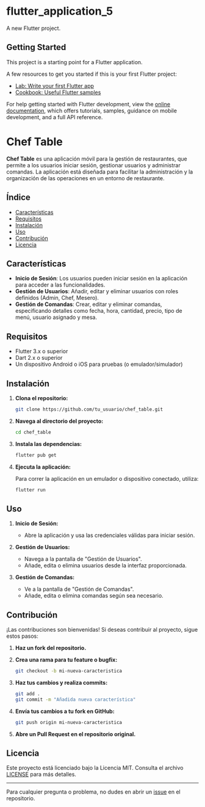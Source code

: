 # flutter_application_5

A new Flutter project.

## Getting Started

This project is a starting point for a Flutter application.

A few resources to get you started if this is your first Flutter project:

- [Lab: Write your first Flutter app](https://docs.flutter.dev/get-started/codelab)
- [Cookbook: Useful Flutter samples](https://docs.flutter.dev/cookbook)

For help getting started with Flutter development, view the
[online documentation](https://docs.flutter.dev/), which offers tutorials,
samples, guidance on mobile development, and a full API reference.
# Chef Table

**Chef Table** es una aplicación móvil para la gestión de restaurantes, que permite a los usuarios iniciar sesión, gestionar usuarios y administrar comandas. La aplicación está diseñada para facilitar la administración y la organización de las operaciones en un entorno de restaurante.

## Índice

- [Características](#características)
- [Requisitos](#requisitos)
- [Instalación](#instalación)
- [Uso](#uso)
- [Contribución](#contribución)
- [Licencia](#licencia)

## Características

- **Inicio de Sesión**: Los usuarios pueden iniciar sesión en la aplicación para acceder a las funcionalidades.
- **Gestión de Usuarios**: Añadir, editar y eliminar usuarios con roles definidos (Admin, Chef, Mesero).
- **Gestión de Comandas**: Crear, editar y eliminar comandas, especificando detalles como fecha, hora, cantidad, precio, tipo de menú, usuario asignado y mesa.

## Requisitos

- Flutter 3.x o superior
- Dart 2.x o superior
- Un dispositivo Android o iOS para pruebas (o emulador/simulador)

## Instalación

1. **Clona el repositorio:**

    ```bash
    git clone https://github.com/tu_usuario/chef_table.git
    ```

2. **Navega al directorio del proyecto:**

    ```bash
    cd chef_table
    ```

3. **Instala las dependencias:**

    ```bash
    flutter pub get
    ```

4. **Ejecuta la aplicación:**

    Para correr la aplicación en un emulador o dispositivo conectado, utiliza:

    ```bash
    flutter run
    ```

## Uso

1. **Inicio de Sesión:**
   - Abre la aplicación y usa las credenciales válidas para iniciar sesión.

2. **Gestión de Usuarios:**
   - Navega a la pantalla de "Gestión de Usuarios".
   - Añade, edita o elimina usuarios desde la interfaz proporcionada.

3. **Gestión de Comandas:**
   - Ve a la pantalla de "Gestión de Comandas".
   - Añade, edita o elimina comandas según sea necesario.

## Contribución

¡Las contribuciones son bienvenidas! Si deseas contribuir al proyecto, sigue estos pasos:

1. **Haz un fork del repositorio.**
2. **Crea una rama para tu feature o bugfix:**

    ```bash
    git checkout -b mi-nueva-caracteristica
    ```

3. **Haz tus cambios y realiza commits:**

    ```bash
    git add .
    git commit -m "Añadida nueva característica"
    ```

4. **Envía tus cambios a tu fork en GitHub:**

    ```bash
    git push origin mi-nueva-caracteristica
    ```

5. **Abre un Pull Request en el repositorio original.**

## Licencia

Este proyecto está licenciado bajo la Licencia MIT. Consulta el archivo [LICENSE](LICENSE) para más detalles.

---

Para cualquier pregunta o problema, no dudes en abrir un [issue](https://github.com/tu_usuario/chef_table/issues) en el repositorio.
